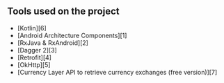 
Tools used on the project
------------------------------------
* [Kotlin][6]
* [Android Architecture Components][1]
* [RxJava & RxAndroid][2]
* [Dagger 2][3]
* [Retrofit][4]
* [OkHttp][5]
* [Currency Layer API to retrieve currency exchanges (free version)][7]

